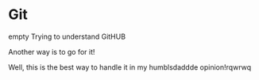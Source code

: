 # Git
empty
Trying to understand GitHUB


Another way is to go for it!


Well, this is the best way to handle it in my humblsdaddde opinion!rqwrwq